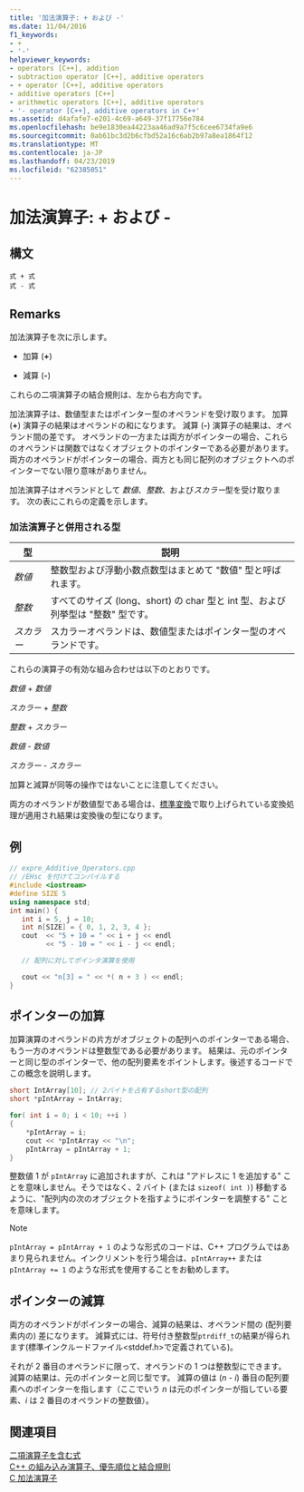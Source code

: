 ```yaml
---
title: '加法演算子: + および -'
ms.date: 11/04/2016
f1_keywords:
- +
- '-'
helpviewer_keywords:
- operators [C++], addition
- subtraction operator [C++], additive operators
- + operator [C++], additive operators
- additive operators [C++]
- arithmetic operators [C++], additive operators
- '- operator [C++], additive operators in C++'
ms.assetid: d4afafe7-e201-4c69-a649-37f17756e784
ms.openlocfilehash: be9e1830ea44223aa46ad9a7f5c6cee6734fa9e6
ms.sourcegitcommit: 0ab61bc3d2b6cfbd52a16c6ab2b97a8ea1864f12
ms.translationtype: MT
ms.contentlocale: ja-JP
ms.lasthandoff: 04/23/2019
ms.locfileid: "62385051"
---
```

# <a name="additive-operators--and--"></a>加法演算子: + および -

## <a name="syntax"></a>構文

```
式 + 式
式 - 式
```

## <a name="remarks"></a>Remarks

加法演算子を次に示します。

- 加算 (**+**)

- 減算 (**-**)

これらの二項演算子の結合規則は、左から右方向です。

加法演算子は、数値型またはポインター型のオペランドを受け取ります。 加算 (**+**) 演算子の結果はオペランドの和になります。 減算 (**-**) 演算子の結果は、オペランド間の差です。 オペランドの一方または両方がポインターの場合、これらのオペランドは関数ではなくオブジェクトのポインターである必要があります。 両方のオペランドがポインターの場合、両方とも同じ配列のオブジェクトへのポインターでない限り意味がありません。

加法演算子はオペランドとして *数値*、*整数*、および*スカラー*型を受け取ります。 次の表にこれらの定義を示します。

### <a name="types-used-with-additive-operators"></a>加法演算子と併用される型

|型|説明|
|----------|-------------|
|*数値*|整数型および浮動小数点数型はまとめて "数値" 型と呼ばれます。|
|*整数*|すべてのサイズ (long、short) の char 型と int 型、および列挙型は "整数" 型です。|
|*スカラー*|スカラーオペランドは、数値型またはポインター型のオペランドです。|

これらの演算子の有効な組み合わせは以下のとおりです。

*数値* + *数値*

*スカラー* + *整数*

*整数* + *スカラー*

*数値* - *数値*

*スカラー* - *スカラー*

加算と減算が同等の操作ではないことに注意してください。

両方のオペランドが数値型である場合は、[標準変換](standard-conversions.md)で取り上げられている変換処理が適用され結果は変換後の型になります。

## <a name="example"></a>例

```cpp
// expre_Additive_Operators.cpp
// /EHsc を付けてコンパイルする
#include <iostream>
#define SIZE 5
using namespace std;
int main() {
   int i = 5, j = 10;
   int n[SIZE] = { 0, 1, 2, 3, 4 };
   cout  << "5 + 10 = " << i + j << endl
         << "5 - 10 = " << i - j << endl;

   // 配列に対してポインタ演算を使用

   cout << "n[3] = " << *( n + 3 ) << endl;
}
```

## <a name="pointer-addition"></a>ポインターの加算

加算演算のオペランドの片方がオブジェクトの配列へのポインターである場合、もう一方のオペランドは整数型である必要があります。 結果は、元のポインターと同じ型のポインターで、他の配列要素をポイントします。後述するコードでこの概念を説明します。

```cpp
short IntArray[10]; // 2バイトを占有するshort型の配列
short *pIntArray = IntArray;

for( int i = 0; i < 10; ++i )
{
    *pIntArray = i;
    cout << *pIntArray << "\n";
    pIntArray = pIntArray + 1;
}
```

整数値 1 が `pIntArray` に追加されますが、これは "アドレスに 1 を追加する" ことを意味しません。そうではなく、2 バイト (または `sizeof( int )`) 移動するように、"配列内の次のオブジェクトを指すようにポインターを調整する" ことを意味します。

> [!NOTE]
>  `pIntArray = pIntArray + 1` のような形式のコードは、C++ プログラムではあまり見られません。インクリメントを行う場合は、`pIntArray++` または `pIntArray += 1` のような形式を使用することをお勧めします。

## <a name="pointer-subtraction"></a>ポインターの減算

両方のオペランドがポインターの場合、減算の結果は、オペランド間の (配列要素内の) 差になります。 減算式には、符号付き整数型`ptrdiff_t`の結果が得られます(標準インクルードファイル\<stddef.h>で定義されている)。

それが 2 番目のオペランドに限って、オペランドの 1 つは整数型にできます。 減算の結果は、元のポインターと同じ型です。 減算の値は (*n* - *i*) 番目の配列要素へのポインターを指します（ここでいう *n* は元のポインターが指している要素、*i* は 2 番目のオペランドの整数値）。

## <a name="see-also"></a>関連項目

[二項演算子を含む式](../cpp/expressions-with-binary-operators.md)<br/>
[C++ の組み込み演算子、優先順位と結合規則](../cpp/cpp-built-in-operators-precedence-and-associativity.md)<br/>
[C 加法演算子](../c-language/c-additive-operators.md)
